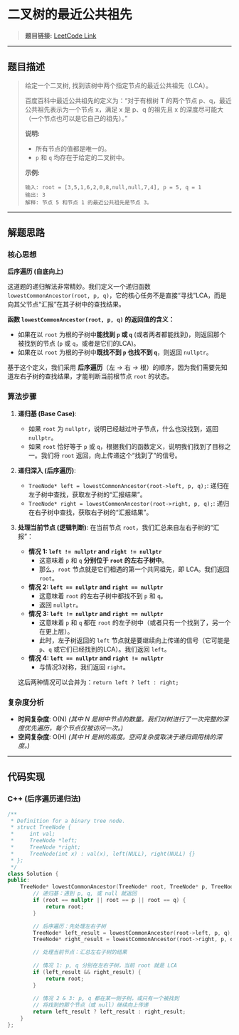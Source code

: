 # 二叉树的最近公共祖先

> **题目链接:** [LeetCode Link](https://leetcode.cn/problems/lowest-common-ancestor-of-a-binary-tree/)

---

## 题目描述

> 给定一个二叉树, 找到该树中两个指定节点的最近公共祖先（LCA）。
>
> 百度百科中最近公共祖先的定义为：“对于有根树 T 的两个节点 p、q，最近公共祖先表示为一个节点 x，满足 x 是 p、q 的祖先且 x 的深度尽可能大（一个节点也可以是它自己的祖先）。”
>
> **说明:**
> *   所有节点的值都是唯一的。
> *   `p` 和 `q` 均存在于给定的二叉树中。
>
> **示例:**
> ```
> 输入: root = [3,5,1,6,2,0,8,null,null,7,4], p = 5, q = 1
> 输出: 3
> 解释: 节点 5 和节点 1 的最近公共祖先是节点 3。
> ```

---

## 解题思路

### 核心思想
**后序遍历 (自底向上)**

这道题的递归解法非常精妙。我们定义一个递归函数 `lowestCommonAncestor(root, p, q)`，它的核心任务不是直接“寻找”LCA，而是向其父节点“汇报”在其子树中的查找结果。

**函数 `lowestCommonAncestor(root, p, q)` 的返回值的含义：**

*   如果在以 `root` 为根的子树中**能找到 `p` 或 `q`** (或者两者都能找到)，则返回那个被找到的节点 (`p` 或 `q`，或者是它们的LCA)。
*   如果在以 `root` 为根的子树中**既找不到 `p` 也找不到 `q`**，则返回 `nullptr`。

基于这个定义，我们采用 **后序遍历**（左 -> 右 -> 根）的顺序，因为我们需要先知道左右子树的查找结果，才能判断当前根节点 `root` 的状态。

### 算法步骤
1.  **递归基 (Base Case)**:
    *   如果 `root` 为 `nullptr`，说明已经越过叶子节点，什么也没找到，返回 `nullptr`。
    *   如果 `root` 恰好等于 `p` 或 `q`，根据我们的函数定义，说明我们找到了目标之一。我们将 `root` 返回，向上传递这个“找到了”的信号。

2.  **递归深入 (后序遍历)**:
    *   `TreeNode* left = lowestCommonAncestor(root->left, p, q);`: 递归在左子树中查找，获取左子树的“汇报结果”。
    *   `TreeNode* right = lowestCommonAncestor(root->right, p, q);`: 递归在右子树中查找，获取右子树的“汇报结果”。

3.  **处理当前节点 (逻辑判断)**: 在当前节点 `root`，我们汇总来自左右子树的“汇报”：
    *   **情况 1: `left != nullptr` and `right != nullptr`**
        *   这意味着 `p` 和 `q` **分别位于 `root` 的左右子树中**。
        *   那么，`root` 节点就是它们相遇的第一个共同祖先，即 LCA。我们返回 `root`。
    *   **情况 2: `left == nullptr` and `right == nullptr`**
        *   这意味着 `root` 的左右子树中都找不到 `p` 和 `q`。
        *   返回 `nullptr`。
    *   **情况 3: `left != nullptr` and `right == nullptr`**
        *   这意味着 `p` 和 `q` 都在 `root` 的左子树中（或者只有一个找到了，另一个在更上层）。
        *   此时，左子树返回的 `left` 节点就是要继续向上传递的信号（它可能是 `p`、`q` 或它们已经找到的LCA）。我们返回 `left`。
    *   **情况 4: `left == nullptr` and `right != nullptr`**
        *   与情况3对称，我们返回 `right`。

    这后两种情况可以合并为：`return left ? left : right;`

### 复杂度分析
- **时间复杂度**: O(N)
  *(其中 N 是树中节点的数量。我们对树进行了一次完整的深度优先遍历，每个节点仅被访问一次。)*
- **空间复杂度**: O(H)
  *(其中 H 是树的高度。空间复杂度取决于递归调用栈的深度。)*

---

## 代码实现

### C++ (后序遍历递归法)

```cpp
/**
 * Definition for a binary tree node.
 * struct TreeNode {
 *     int val;
 *     TreeNode *left;
 *     TreeNode *right;
 *     TreeNode(int x) : val(x), left(NULL), right(NULL) {}
 * };
 */
class Solution {
public:
    TreeNode* lowestCommonAncestor(TreeNode* root, TreeNode* p, TreeNode* q) {
        // 递归基：遇到 p, q, 或 null 就返回
        if (root == nullptr || root == p || root == q) {
            return root;
        }

        // 后序遍历：先处理左右子树
        TreeNode* left_result = lowestCommonAncestor(root->left, p, q);
        TreeNode* right_result = lowestCommonAncestor(root->right, p, q);

        // 处理当前节点：汇总左右子树的结果
        
        // 情况 1: p, q 分别在左右子树，当前 root 就是 LCA
        if (left_result && right_result) {
            return root;
        }
        
        // 情况 2 & 3: p, q 都在某一侧子树，或只有一个被找到
        // 将找到的那个节点（或 null）继续向上传递
        return left_result ? left_result : right_result;
    }
};
```